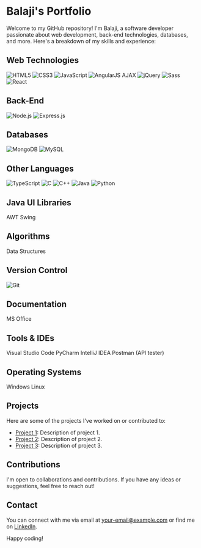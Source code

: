 # Balaji's Portfolio

Welcome to my GitHub repository! I'm Balaji, a software developer passionate about web development, back-end technologies, databases, and more. Here's a breakdown of my skills and experience:

## Web Technologies
![HTML5](https://img.shields.io/badge/HTML5-E34F26?style=flat&logo=html5&logoColor=white&logoWidth=40) ![CSS3](https://img.shields.io/badge/CSS3-1572B6?style=flat&logo=css3&logoColor=white&logoWidth=40) ![JavaScript](https://img.shields.io/badge/JavaScript-F7DF1E?style=flat&logo=javascript&logoColor=black&logoWidth=40) ![AngularJS](https://img.shields.io/badge/AngularJS-E23237?style=flat&logo=angularjs&logoColor=white&logoWidth=40) AJAX ![jQuery](https://img.shields.io/badge/jQuery-0769AD?style=flat&logo=jquery&logoColor=white&logoWidth=40) ![Sass](https://img.shields.io/badge/Sass-CC6699?style=flat&logo=sass&logoColor=white&logoWidth=40) ![React](https://img.shields.io/badge/React-61DAFB?style=flat&logo=react&logoColor=white&logoWidth=40)

## Back-End
![Node.js](https://img.shields.io/badge/Node.js-43853D?style=flat&logo=node.js&logoColor=white&logoWidth=40) ![Express.js](https://img.shields.io/badge/Express.js-000000?style=flat&logo=express&logoColor=white&logoWidth=40)

## Databases
![MongoDB](https://img.shields.io/badge/MongoDB-47A248?style=flat&logo=mongodb&logoColor=white&logoWidth=40) ![MySQL](https://img.shields.io/badge/MySQL-4479A1?style=flat&logo=mysql&logoColor=white&logoWidth=40)

## Other Languages
![TypeScript](https://img.shields.io/badge/TypeScript-007ACC?style=flat&logo=typescript&logoColor=white&logoWidth=40) ![C](https://img.shields.io/badge/C-00599C?style=flat&logo=c&logoColor=white&logoWidth=40) ![C++](https://img.shields.io/badge/C++-00599C?style=flat&logo=c%2B%2B&logoColor=white&logoWidth=40) ![Java](https://img.shields.io/badge/Java-007396?style=flat&logo=java&logoColor=white&logoWidth=40) ![Python](https://img.shields.io/badge/Python-3776AB?style=flat&logo=python&logoColor=white&logoWidth=40)

## Java UI Libraries
AWT Swing

## Algorithms
Data Structures

## Version Control
![Git](https://img.shields.io/badge/Git-F05032?style=flat&logo=git&logoColor=white&logoWidth=40)

## Documentation
MS Office

## Tools & IDEs
Visual Studio Code PyCharm IntelliJ IDEA Postman (API tester)

## Operating Systems
Windows Linux

## Projects
Here are some of the projects I've worked on or contributed to:
- [Project 1](link-to-project-1): Description of project 1.
- [Project 2](link-to-project-2): Description of project 2.
- [Project 3](link-to-project-3): Description of project 3.

## Contributions
I'm open to collaborations and contributions. If you have any ideas or suggestions, feel free to reach out!

## Contact
You can connect with me via email at [your-email@example.com](mailto:your-email@example.com) or find me on [LinkedIn](https://www.linkedin.com/in/your-profile).

Happy coding!
